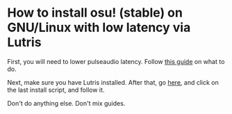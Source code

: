 # How to install osu! (stable) on GNU/Linux with low latency via Lutris

First, you will need to lower pulseaudio latency. 
Follow [this guide](https://github.com/Kyuunex/my-linux-stuff/tree/main/how-tos/pulseaudio-lower-latency) on what to do.

Next, make sure you have Lutris installed. 
After that, go [here](https://lutris.net/games/osu/), and click on the last install script, and follow it.


Don't do anything else. Don't mix guides.
